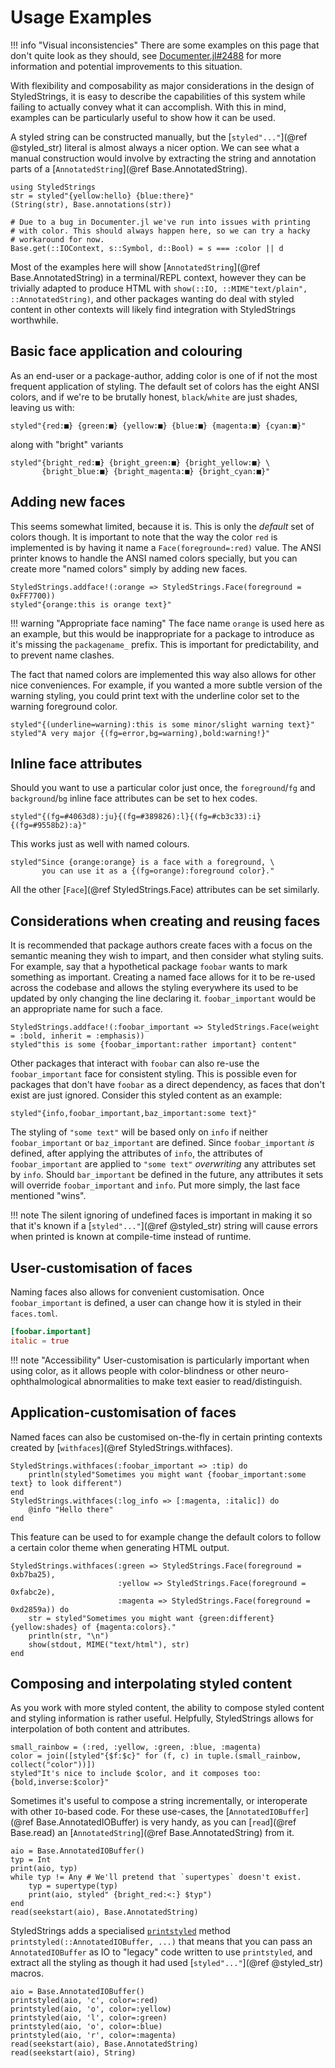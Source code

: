 # Usage Examples

!!! info "Visual inconsistencies"
    There are some examples on this page that don't quite look as they should, see [Documenter.jl#2488](https://github.com/JuliaDocs/Documenter.jl/issues/2488) for more information and potential improvements to this situation.

With flexibility and composability as major considerations in the design of
StyledStrings, it is easy to describe the capabilities of this system while
failing to actually convey what it can accomplish. With this in mind, examples
can be particularly useful to show how it can be used.

A styled string can be constructed manually, but the [`styled"..."`](@ref
@styled_str) literal is almost always a nicer option. We can see what a manual construction would involve by extracting the string and annotation parts of a [`AnnotatedString`](@ref Base.AnnotatedString).

```@repl examples
using StyledStrings
str = styled"{yellow:hello} {blue:there}"
(String(str), Base.annotations(str))
```

```@setup example
# Due to a bug in Documenter.jl we've run into issues with printing
# with color. This should always happen here, so we can try a hacky
# workaround for now.
Base.get(::IOContext, s::Symbol, d::Bool) = s === :color || d
```

Most of the examples here will show [`AnnotatedString`](@ref Base.AnnotatedString) in a terminal/REPL context, however they can be trivially adapted to produce HTML with `show(::IO, ::MIME"text/plain", ::AnnotatedString)`, and other packages wanting do deal with styled content in other contexts will likely find integration with StyledStrings worthwhile.

## Basic face application and colouring

As an end-user or a package-author, adding color is one of if not the most frequent application of styling. The default set of colors has the eight ANSI colors, and if we're to be brutally honest, `black`/`white` are just shades, leaving us with:

```@repl examples
styled"{red:■} {green:■} {yellow:■} {blue:■} {magenta:■} {cyan:■}"
```

along with "bright"  variants

```@repl examples
styled"{bright_red:■} {bright_green:■} {bright_yellow:■} \
       {bright_blue:■} {bright_magenta:■} {bright_cyan:■}"
```

## Adding new faces

This seems somewhat limited, because it is. This is only the _default_ set of
colors though. It is important to note that the way the color `red` is
implemented is by having it name a `Face(foreground=:red)` value. The ANSI
printer knows to handle the ANSI named colors specially, but you can create
more "named colors" simply by adding new faces.

```@repl examples
StyledStrings.addface!(:orange => StyledStrings.Face(foreground = 0xFF7700))
styled"{orange:this is orange text}"
```

!!! warning "Appropriate face naming"
    The face name `orange` is used here as an example, but this would be
    inappropriate for a package to introduce as it's missing the `packagename_`
    prefix. This is important for predictability, and to prevent name clashes.

The fact that named colors are implemented this way also allows for other nice
conveniences. For example, if you wanted a more subtle version of the warning
styling, you could print text with the underline color set to the warning
foreground color.

```@repl examples
styled"{(underline=warning):this is some minor/slight warning text}"
styled"A very major {(fg=error,bg=warning),bold:warning!}"
```

## Inline face attributes

Should you want to use a particular color just once, the `foreground`/`fg` and `background`/`bg` inline face attributes can be set to hex codes.

```@repl examples
styled"{(fg=#4063d8):ju}{(fg=#389826):l}{(fg=#cb3c33):i}{(fg=#9558b2):a}"
```

This works just as well with named colours.

```@repl examples
styled"Since {orange:orange} is a face with a foreground, \
       you can use it as a {(fg=orange):foreground color}."
```

All the other [`Face`](@ref StyledStrings.Face) attributes can be set similarly.

## Considerations when creating and reusing faces

It is recommended that package authors create faces with a focus on the semantic
meaning they wish to impart, and then consider what styling suits. For example,
say that a hypothetical package `foobar` wants to mark something as important.
Creating a named face allows for it to be re-used across the codebase and allows
the styling everywhere its used to be updated by only changing the line
declaring it. `foobar_important` would be an appropriate name for such a face.

```@repl examples
StyledStrings.addface!(:foobar_important => StyledStrings.Face(weight = :bold, inherit = :emphasis))
styled"this is some {foobar_important:rather important} content"
```

Other packages that interact with `foobar` can also re-use the
`foobar_important` face for consistent styling. This is possible even for
packages that don't have `foobar` as a direct dependency, as faces that don't
exist are just ignored. Consider this styled content as an example:

```@repl examples
styled"{info,foobar_important,baz_important:some text}"
```

The styling of `"some text"` will be based only on `info` if neither
`foobar_important` or `baz_important` are defined. Since `foobar_important` _is_
defined, after applying the attributes of `info`, the attributes of
`foobar_important` are applied to `"some text"` _overwriting_ any attributes set
by `info`. Should `bar_important` be defined in the future, any attributes it
sets will override `foobar_important` and `info`. Put more simply, the last face
mentioned "wins".

!!! note
    The silent ignoring of undefined faces is important in making it so that it's known if a [`styled"..."`](@ref @styled_str) string will cause errors when printed is known at compile-time instead of runtime.
    
## User-customisation of faces
    
Naming faces also allows for convenient customisation. Once `foobar_important`
is defined, a user can change how it is styled in their `faces.toml`.

```toml
[foobar.important]
italic = true
```

!!! note "Accessibility"
    User-customisation is particularly important when using color, as it allows people with color-blindness or other neuro-ophthalmological abnormalities to make text easier to read/distinguish.
    
## Application-customisation of faces

Named faces can also be customised on-the-fly in certain printing contexts created by [`withfaces`](@ref StyledStrings.withfaces).

```@repl examples
StyledStrings.withfaces(:foobar_important => :tip) do
    println(styled"Sometimes you might want {foobar_important:some text} to look different")
end
StyledStrings.withfaces(:log_info => [:magenta, :italic]) do
    @info "Hello there"
end
```

This feature can be used to for example change the default colors to follow a
certain color theme when generating HTML output.

```@repl examples
StyledStrings.withfaces(:green => StyledStrings.Face(foreground = 0xb7ba25),
                        :yellow => StyledStrings.Face(foreground = 0xfabc2e),
                        :magenta => StyledStrings.Face(foreground = 0xd2859a)) do
    str = styled"Sometimes you might want {green:different} {yellow:shades} of {magenta:colors}."
    println(str, "\n")
    show(stdout, MIME("text/html"), str)
end
```

## Composing and interpolating styled content

As you work with more styled content, the ability to compose styled content and
styling information is rather useful. Helpfully, StyledStrings allows for
interpolation of both content and attributes.

```@repl examples
small_rainbow = (:red, :yellow, :green, :blue, :magenta)
color = join([styled"{$f:$c}" for (f, c) in tuple.(small_rainbow, collect("color"))])
styled"It's nice to include $color, and it composes too: {bold,inverse:$color}"
```

Sometimes it's useful to compose a string incrementally, or interoperate with
other `IO`-based code. For these use-cases, the [`AnnotatedIOBuffer`](@ref Base.AnnotatedIOBuffer) is very handy, as you can [`read`](@ref Base.read) an [`AnnotatedString`](@ref Base.AnnotatedString) from it.

```@repl examples
aio = Base.AnnotatedIOBuffer()
typ = Int
print(aio, typ)
while typ != Any # We'll pretend that `supertypes` doesn't exist.
    typ = supertype(typ)
    print(aio, styled" {bright_red:<:} $typ")
end
read(seekstart(aio), Base.AnnotatedString)
```

StyledStrings adds a specialised [`printstyled`](@ref) method `printstyled(::AnnotatedIOBuffer, ...)` that means that you can pass an `AnnotatedIOBuffer` as IO to "legacy" code written to use `printstyled`, and extract all the styling as though it had used [`styled"..."`](@ref @styled_str) macros.

```@repl
aio = Base.AnnotatedIOBuffer()
printstyled(aio, 'c', color=:red)
printstyled(aio, 'o', color=:yellow)
printstyled(aio, 'l', color=:green)
printstyled(aio, 'o', color=:blue)
printstyled(aio, 'r', color=:magenta)
read(seekstart(aio), Base.AnnotatedString)
read(seekstart(aio), String)
```
